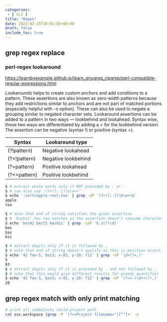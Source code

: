 ```yaml
---
categories: 
 - [ CLI ]
title: "Regex"
date: 2023-02-15T10:01:03+08:00
draft: false
include_toc: true
---
```


## grep regex replace
### perl-regex lookaround
https://learnbyexample.github.io/learn_gnugrep_ripgrep/perl-compatible-regular-expressions.html


Lookarounds helps to create custom anchors and add conditions to a pattern. These assertions are also known as zero-width patterns because they add restrictions similar to anchors and are not part of matched portions (especially helpful with -o option). These can also be used to negate a grouping similar to negated character sets. Lookaround assertions can be added to a pattern in two ways — lookbehind and lookahead. Syntax wise, these two ways are differentiated by adding a < for the lookbehind version. The assertion can be negative (syntax !) or positive (syntax =).


|Syntax |	Lookaround type|
|--|--|
| (?!pattern)	|Negative lookahead|
| (?<!pattern)	|Negative lookbehind|
| (?=pattern)	|Positive lookahead|
| (?<=pattern)	|Positive lookbehind|

```bash
$ # extract whole words only if NOT preceded by : or -
$ # can also use '(?<![:-])\b\w++'
$ echo ':cart<apple-rest;tea' | grep -oP '(?<![:-])\b\w+\b'
apple
tea

$ # note that end of string satisfies the given assertion
$ # 'bazbiz' has two matches as the assertion doesn't consume characters
$ echo 'boz42 bezt5 bazbiz' | grep -ioP 'b.z(?!\d)'
bez
baz
biz

$ # extract digits only if it is followed by ,
$ # note that end of string doesn't qualify as this is positive assertion
$ echo '42 foo-5, baz3; x-83, y-20: f12' | grep -oP '\d+(?=,)'
5
83
$ # extract digits only if it is preceded by - and not followed by ,
$ # note that this would give different results for greedy quantifier
$ echo '42 foo-5, baz3; x-83, y-20: f12' | grep -oP '(?<=-)\d++(?!,)'
20
```
## grep regex match with only print matching

```bash
# print all codeblocks child-project path
cat xxx.workspace |grep -P '(?<=Project filename=")[^"]+' -o
```

